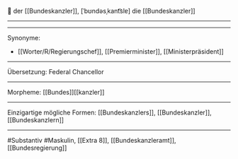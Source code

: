 🔵 der [[Bundeskanzler]], [ˈbʊndəsˌkant͡slɐ]
die [[Bundeskanzler]]


---


---
Synonyme:
- [[Worter/R/Regierungschef]], [[Premierminister]], [[Ministerpräsident]]

---
Übersetzung: Federal Chancellor

---
Morpheme:
[[Bundes]][[kanzler]]

---
Einzigartige mögliche Formen: [[Bundeskanzlers]], [[Bundeskanzler]], [[Bundeskanzlern]]

---
#Substantiv #Maskulin, [[Extra 8]], [[Bundeskanzleramt]], [[Bundesregierung]]